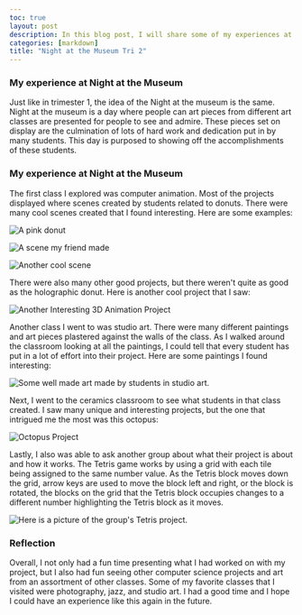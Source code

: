 ```yaml
---
toc: true
layout: post
description: In this blog post, I will share some of my experiences at the second Night at the Museum.
categories: [markdown]
title: "Night at the Museum Tri 2"
---
```


### My experience at Night at the Museum

Just like in trimester 1, the idea of the Night at the museum is the same. Night at the museum is a day where people can art pieces from different art classes are presented for people to see and admire. These pieces set on display are the culmination of lots of hard work and dedication put in by many students. This day is purposed to showing off the accomplishments of these students.

### My experience at Night at the Museum

The first class I explored was computer animation. Most of the projects displayed where scenes created by students related to donuts. There were many cool scenes created that I found interesting. Here are some examples:

![]({{site.baseurl}}/images/pinkdonut.png "A pink donut")

![]({{site.baseurl}}/images/makodonut.png "A scene my friend made")

![]({{site.baseurl}}/images/coolscene.png "Another cool scene")


There were also many other good projects, but there weren't quite as good as the holographic donut. Here is another cool project that I saw:

![]({{site.baseurl}}/images/donut.png "Another Interesting 3D Animation Project")

Another class I went to was studio art. There were many different paintings and art pieces plastered against the walls of the class. As I walked around the classroom looking at all the paintings, I could tell that every student has put in a lot of effort into their project. Here are some paintings I found interesting:

![]({{site.baseurl}}/images/studioart.png "Some well made art made by students in studio art.")

Next, I went to the ceramics classroom to see what students in that class created. I saw many unique and interesting projects, but the one that intrigued me the most was this octopus:

![]({{site.baseurl}}/images/ceramics.png "Octopus Project")

Lastly, I also was able to ask another group about what their project is about and how it works. The Tetris game works by using a grid with each tile being assigned to the same number value. As the Tetris block moves down the grid, arrow keys are used to move the block left and right, or the block is rotated, the blocks on the grid that the Tetris block occupies changes to a different number highlighting the Tetris block as it moves.

![]({{site.baseurl}}/images/tetrisproject.png "Here is a picture of the group's Tetris project.")

### Reflection

Overall, I not only had a fun time presenting what I had worked on with my project, but I also had fun seeing other computer science projects and art from an assortment of other classes. Some of my favorite classes that I visited were photography, jazz, and studio art. I had a good time and I hope I could have an experience like this again in the future.